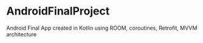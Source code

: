 # AndroidFinalProject
Android Final App created in Kotlin using ROOM, coroutines, Retrofit, MVVM architecture
